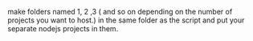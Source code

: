 make folders named 1, 2 ,3 ( and so on depending on the number of projects you want to host.) in the same folder as the script and put your separate nodejs projects in them.
